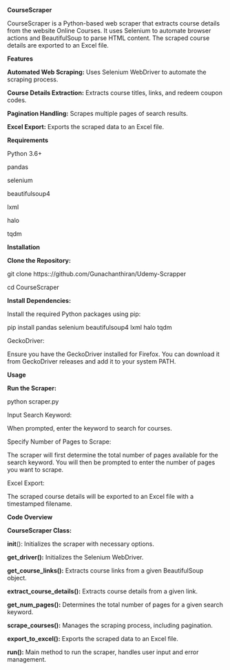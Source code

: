 **CourseScraper**

CourseScraper is a Python-based web scraper that extracts course details from the website Online Courses. It uses Selenium to automate browser actions and BeautifulSoup to parse HTML content. The scraped course details are exported to an Excel file.


**Features**

**Automated Web Scraping:** Uses Selenium WebDriver to automate the scraping process.

**Course Details Extraction:** Extracts course titles, links, and redeem coupon codes.

**Pagination Handling:** Scrapes multiple pages of search results.

**Excel Export:** Exports the scraped data to an Excel file.


**Requirements**

Python 3.6+

pandas

selenium

beautifulsoup4

lxml

halo

tqdm


**Installation**

**Clone the Repository:**

git clone https:://github.com/Gunachanthiran/Udemy-Scrapper

cd CourseScraper

**Install Dependencies:**

Install the required Python packages using pip:

pip install pandas selenium beautifulsoup4 lxml halo tqdm

GeckoDriver:

Ensure you have the GeckoDriver installed for Firefox. You can download it from GeckoDriver releases and add it to your system PATH.


**Usage**

**Run the Scraper:**

python scraper.py

Input Search Keyword:

When prompted, enter the keyword to search for courses.

Specify Number of Pages to Scrape:

The scraper will first determine the total number of pages available for the search keyword. You will then be prompted to enter the number of pages you want to scrape.

Excel Export:

The scraped course details will be exported to an Excel file with a timestamped filename.


**Code Overview**

**CourseScraper Class:**

__init__(): Initializes the scraper with necessary options.

**get_driver():** Initializes the Selenium WebDriver.

**get_course_links():** Extracts course links from a given BeautifulSoup object.

**extract_course_details():** Extracts course details from a given link.

**get_num_pages():** Determines the total number of pages for a given search keyword.

**scrape_courses():** Manages the scraping process, including pagination.

**export_to_excel():** Exports the scraped data to an Excel file.

**run():** Main method to run the scraper, handles user input and error management.
